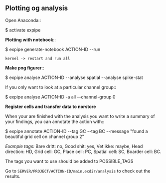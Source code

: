 Plotting og analysis
--------------------
Open Anaconda::

  $ activate expipe

**Plotting with notebook**::

  $ expipe generate-notebook ACTION-ID --run

``kernel -> restart and run all``

**Make png figurer**::

  $ expipe analyse ACTION-ID --analyse spatial --analyse spike-stat

If you only want to look at a particular channel group::

  $ expipe analyse ACTION-ID -a all --channel-group 0

**Register cells and transfer data to norstore**

When your are finished with the analysis you want to write a summary of your findings, you can
annotate the action with::

  $ expipe annotate ACTION-ID --tag GC --tag BC --message "found a beautiful grid cell on channel group 2"

*Example tags:*
Bare dritt: no, Good shit: yes, Vet ikke: maybe, Head direction: HD, Grid cell: GC,
Place cell: PC, Spatial cell: SC, Boarder cell: BC.

The tags you want to use should be added to POSSIBLE_TAGS

Go to `SERVER/PROJECT/ACTION-ID/main.exdir/analysis` to check out the results.
